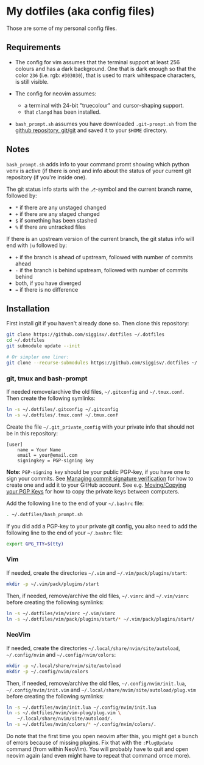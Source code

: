 # My dotfiles (aka config files)

Those are some of my personal config files.

## Requirements

- The config for vim assumes that the terminal support at least 256 colours
  and has a dark background. One that is dark enough so that the color `236`
  (i.e. rgb: `#303030`), that is used to mark whitespace characters, is still
  visible.
- The config for neovim assumes:
  - a terminal with 24-bit "truecolour" and cursor-shaping support.
  - that `clangd` has been installed.

- `bash_prompt.sh` assumes you have downloaded `.git-prompt.sh` from the
  [github repository,
  git/git](https://raw.githubusercontent.com/git/git/master/contrib/completion/git-prompt.sh)
  and saved it to your `$HOME` directory.

## Notes

`bash_prompt.sh` adds info to your command promt showing which python venv is
active (if there is one) and info about the status of your current git
repository (if you're inside one).

The git status info starts with the `⎇`-symbol and the current branch name,
followed by:

- `*` if there are any unstaged changed
- `+` if there are any staged changed
- `$` if something has been stashed
- `%` if there are untracked files

If there is an upstream version of the current branch, the git status info
will end with `|u` followed by:

- `+` if the branch is ahead of upstream, followed with number of commits
  ahead
- `-` if the branch is behind upstream, followed with number of commits behind
- both, if you have diverged
- `=` if there is no difference

## Installation

First install git if you haven't already done so. Then clone this repository:

```bash
git clone https://github.com/siggisv/.dotfiles ~/.dotfiles
cd ~/.dotfiles
git submodule update --init

# Or simpler one liner:
git clone --recurse-submodules https://github.com/siggisv/.dotfiles ~/.dotfiles
```

### git, tmux and bash-prompt

If needed remove/archive the old files, `~/.gitconfig` and `~/.tmux.conf`.
Then create the following symlinks:

```bash
ln -s ~/.dotfiles/.gitconfig ~/.gitconfig
ln -s ~/.dotfiles/.tmux.conf ~/.tmux.conf
```

Create the file `~/.git_private_config` with your private info that should not
be in this repository:

```gitconfig
[user]
    name = Your Name
    email = your@email.com
    signingkey = PGP-signing key
```

**Note:** `PGP-signing key` should be your public PGP-key, if you have one to sign your commits.
See [Managing commit signature verification](https://docs.github.com/en/free-pro-team@latest/github/authenticating-to-github/managing-commit-signature-verification)
for how to create one and add it to your GitHub account. See e.g. [Moving/Copying your PGP 
Keys](https://www.phildev.net/pgp/gpg_moving_keys.html)
for how to copy the private keys between computers.

Add the following line to the end of your `~/.bashrc` file:

```bash
. ~/.dotfiles/bash_prompt.sh
```

If you did add a PGP-key to your private git config, you also need to add the following line to
the end of your `~/.bashrc` file:

```bash
export GPG_TTY=$(tty)
```

### Vim

If needed, create the directories `~/.vim` and `~/.vim/pack/plugins/start`:

```bash
mkdir -p ~/.vim/pack/plugins/start
```

Then, if needed, remove/archive the old files, `~/.vimrc` and `~/.vim/vimrc`
before creating the following symlinks:

```bash
ln -s ~/.dotfiles/vim/vimrc ~/.vim/vimrc
ln -s ~/.dotfiles/vim/pack/plugins/start/* ~/.vim/pack/plugins/start/
```

### NeoVim

If needed, create the directories `~/.local/share/nvim/site/autoload`,
`~/.config/nvim` and `~/.config/nvim/colors`:

```bash
mkdir -p ~/.local/share/nvim/site/autoload
mkdir -p ~/.config/nvim/colors
```

Then, if needed, remove/archive the old files, `~/.config/nvim/init.lua`,
`~/.config/nvim/init.vim` and `~/.local/share/nvim/site/autoload/plug.vim`
before creating the following symlinks:

```bash
ln -s ~/.dotfiles/nvim/init.lua ~/.config/nvim/init.lua
ln -s ~/.dotfiles/nvim/vim-plug/plug.vim \
    ~/.local/share/nvim/site/autoload/.
ln -s ~/.dotfiles/nvim/colors/* ~/.config/nvim/colors/.
```

Do note that the first time you open neovim after this, you might get a bunch
of errors because of missing plugins. Fix that with the `:PlugUpdate` command
(from within NeoVim). You will probably have to quit and open neovim again
(and even might have to repeat that command omce more).
